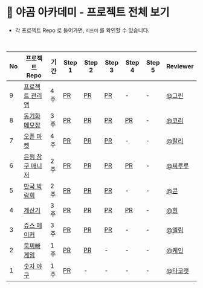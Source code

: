 # 🎨 야곰 아카데미 - 프로젝트 전체 보기

- 각 프로젝트 Repo 로 들어가면, `리드미` 를 확인할 수 있습니다.

<br>

|No|프로젝트 Repo|기간|Step 1|Step 2|Step 3|Step 4|Step 5|Reviewer|
|--|------|---|------|------|------|------|------|--------|
|9|[프로젝트 관리 앱](https://github.com/Jager-yoo/ios-project-manager)|4주|[PR](https://github.com/yagom-academy/ios-project-manager/pull/71)|[PR](https://github.com/yagom-academy/ios-project-manager/pull/81)|[PR](https://github.com/yagom-academy/ios-project-manager/pull/88)|-|-|[@그린](https://github.com/GREENOVER)|
|8|[동기화 메모장](https://github.com/Jager-yoo/ios-cloud-notes)|3주|[PR](https://github.com/yagom-academy/ios-cloud-notes/pull/79)|[PR](https://github.com/yagom-academy/ios-cloud-notes/pull/87)|[PR](https://github.com/yagom-academy/ios-cloud-notes/pull/95)|[PR](https://github.com/yagom-academy/ios-cloud-notes/pull/103)|-|[@코리](https://github.com/corykim0829)|
|7|[오픈 마켓](https://github.com/Jager-yoo/ios-open-market)|4주|[PR](https://github.com/yagom-academy/ios-open-market/pull/89)|[PR](https://github.com/yagom-academy/ios-open-market/pull/101)|[PR](https://github.com/yagom-academy/ios-open-market/pull/121)|-|-|[@찰리](https://github.com/kcharliek)|
|6|[은행 창구 매니저](https://github.com/Jager-yoo/ios-bank-manager)|2주|[PR](https://github.com/yagom-academy/ios-bank-manager/pull/108)|[PR](https://github.com/yagom-academy/ios-bank-manager/pull/116)|[PR](https://github.com/yagom-academy/ios-bank-manager/pull/127)|[PR](https://github.com/yagom-academy/ios-bank-manager/pull/143)|-|[@찌루루](https://github.com/jae57)|
|5|[만국 박람회](https://github.com/Jager-yoo/ios-exposition-universelle)|2주|[PR](https://github.com/yagom-academy/ios-exposition-universelle/pull/105)|[PR](https://github.com/yagom-academy/ios-exposition-universelle/pull/123)|[PR](https://github.com/yagom-academy/ios-exposition-universelle/pull/128)|-|-|[@콘](https://github.com/protocorn93)|
|4|[계산기](https://github.com/Jager-yoo/ios-calculator-app)|3주|[PR](https://github.com/yagom-academy/ios-calculator-app/pull/72)|[PR](https://github.com/yagom-academy/ios-calculator-app/pull/109)|[PR](https://github.com/yagom-academy/ios-calculator-app/pull/157/)|[PR](https://github.com/yagom-academy/ios-calculator-app/pull/142)|-|[@흰](https://github.com/daheenallwhite)|
|3|[쥬스 메이커](https://github.com/Jager-yoo/ios-juice-maker)|3주|[PR](https://github.com/yagom-academy/ios-juice-maker/pull/109)|[PR](https://github.com/yagom-academy/ios-juice-maker/pull/122)|[PR](https://github.com/yagom-academy/ios-juice-maker/pull/137)|-|-|[@엘림](https://github.com/lina0322)|
|2|[묵찌빠 게임](https://github.com/Jager-yoo/ios-rock-paper-scissors)|1주|[PR](https://github.com/yagom-academy/ios-rock-paper-scissors/pull/86)|[PR](https://github.com/yagom-academy/ios-rock-paper-scissors/pull/94)|-|-|-|[@케인](https://github.com/kane-young)|
|1|[숫자 야구](https://github.com/Jager-yoo/ios-number-baseball)|1주|[PR](https://github.com/yagom-academy/ios-number-baseball/pull/58)|-|-|-|-|[@타코캣](https://github.com/Ldoy)|
